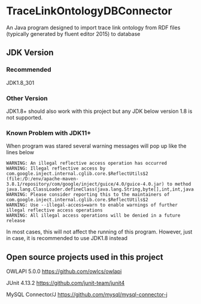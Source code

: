 # TraceLinkOntologyDBConnector
 An Java program designed to import trace link ontology from RDF files (typically generated by fluent editor 2015) to database
## JDK Version
### Recommended
 JDK1.8_301
### Other Version
 JDK1.8+ should also work with this project but any JDK below version 1.8 is not supported.
### Known Problem with JDK11+
 When program was stared several warning messages will pop up like the lines below

```
WARNING: An illegal reflective access operation has occurred
WARNING: Illegal reflective access by com.google.inject.internal.cglib.core.$ReflectUtils$2 (file:/D:/env/apache-maven-3.8.1/repository/com/google/inject/guice/4.0/guice-4.0.jar) to method java.lang.ClassLoader.defineClass(java.lang.String,byte[],int,int,java.security.ProtectionDomain)
WARNING: Please consider reporting this to the maintainers of com.google.inject.internal.cglib.core.$ReflectUtils$2
WARNING: Use --illegal-access=warn to enable warnings of further illegal reflective access operations
WARNING: All illegal access operations will be denied in a future release
```

In most cases, this will not affect the running of this program. However, just in case, it is recommended to use JDK1.8 instead
## Open source projects used in this project
OWLAPI 5.0.0        https://github.com/owlcs/owlapi

JUnit 4.13.2        https://github.com/junit-team/junit4

MySQL Connector/J   https://github.com/mysql/mysql-connector-j